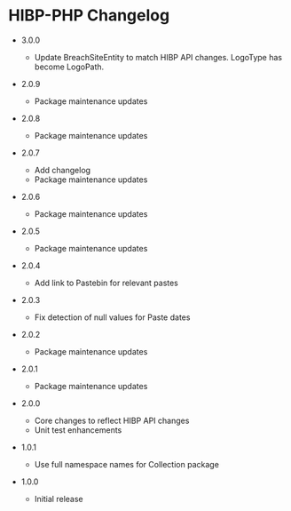 # HIBP-PHP Changelog

- 3.0.0
    - Update BreachSiteEntity to match HIBP API changes. LogoType has become LogoPath.
    
- 2.0.9
    - Package maintenance updates
    
- 2.0.8
    - Package maintenance updates
    
- 2.0.7
    - Add changelog
    - Package maintenance updates
    
- 2.0.6
    - Package maintenance updates
    
- 2.0.5
    - Package maintenance updates
    
- 2.0.4
    - Add link to Pastebin for relevant pastes
    
- 2.0.3
    - Fix detection of null values for Paste dates
    
- 2.0.2
    - Package maintenance updates
    
- 2.0.1
    - Package maintenance updates
    
- 2.0.0
    - Core changes to reflect HIBP API changes
    - Unit test enhancements

- 1.0.1
    - Use full namespace names for Collection package

- 1.0.0
    - Initial release